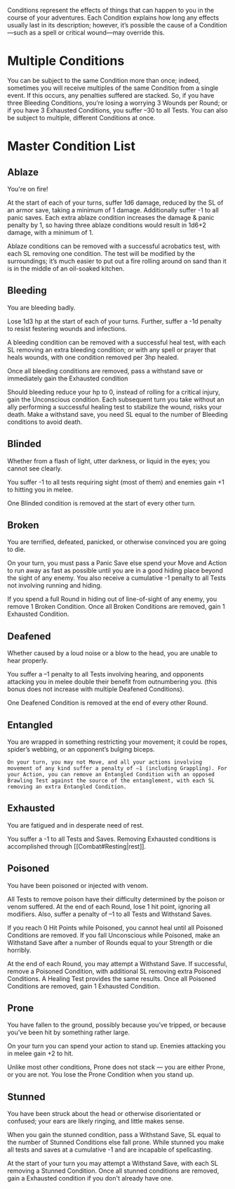 Conditions represent the effects of things that can happen to you in the course of your adventures. Each Condition explains how long any effects usually last in its description; however, it’s possible the cause of a Condition—such as a spell or critical wound—may override this.
# Multiple Conditions
You can be subject to the same Condition more than once; indeed, sometimes you will receive multiples of the same Condition from a single event. If this occurs, any penalties suffered are stacked. So, if you have three Bleeding Conditions, you’re losing a worrying 3 Wounds per Round; or if you have 3 Exhausted Conditions, you suffer –30 to all Tests. You can also be subject to multiple, different Conditions at once.
# Master Condition List
## Ablaze
You're on fire!

At the start of each of your turns, suffer 1d6 damage, reduced by the SL of an armor save, taking a minimum of 1 damage. Additionally suffer -1 to all panic saves. Each extra ablaze condition increases the damage & panic penalty by 1, so having three ablaze conditions would result in 1d6+2 damage, with a minimum of 1.

Ablaze conditions can be removed with a successful acrobatics test, with each SL removing one condition. The test will be modified by the surroundings; it’s much easier to put out a fire rolling around on sand than it is in the middle of an oil-soaked kitchen.
## Bleeding
You are bleeding badly.

Lose 1d3 hp at the start of each of your turns. Further, suffer a -1d penalty to resist festering wounds and infections.

A bleeding condition can be removed with a successful heal test, with each SL removing an extra bleeding condition; or with any spell or prayer that heals wounds, with one condition removed per 3hp healed.

Once all bleeding conditions are removed, pass a withstand save or immediately gain the Exhausted condition

Should bleeding reduce your hp to 0, instead of rolling for a critical injury, gain the Unconscious condition. Each subsequent turn you take without an ally performing a successful healing test to stabilize the wound, risks your death. Make a withstand save, you need SL equal to the number of Bleeding conditions to avoid death.
## Blinded
Whether from a flash of light, utter darkness, or liquid in the eyes; you cannot see clearly.

You suffer -1 to all tests requiring sight (most of them) and enemies gain +1 to hitting you in melee.

One Blinded condition is removed at the start of every other turn.
## Broken
You are terrified, defeated, panicked, or otherwise convinced you are going to die.

On your turn, you must pass a Panic Save else spend your Move and Action to run away as fast as possible until you are in a good hiding place beyond the sight of any enemy. You also receive a cumulative -1 penalty to all Tests not involving running and hiding.

If you spend a full Round in hiding out of line-of-sight of any enemy, you remove 1 Broken Condition. Once all Broken Conditions are removed, gain 1 Exhausted Condition.
## Deafened
Whether caused by a loud noise or a blow to the head, you are unable to hear properly.

You suffer a –1 penalty to all Tests involving hearing, and opponents attacking you in melee double their benefit from outnumbering you. (this bonus does not increase with multiple Deafened Conditions).

One Deafened Condition is removed at the end of every other Round.
## Entangled
You are wrapped in something restricting your movement; it could be ropes, spider’s webbing, or an opponent’s bulging biceps.

	On your turn, you may not Move, and all your actions involving movement of any kind suffer a penalty of –1 (including Grappling). For your Action, you can remove an Entangled Condition with an opposed Brawling Test against the source of the entanglement, with each SL removing an extra Entangled Condition.
## Exhausted
You are fatigued and in desperate need of rest.

You suffer a -1 to all Tests and Saves. Removing Exhausted conditions is accomplished through [[Combat#Resting|rest]].
## Poisoned
You have been poisoned or injected with venom.

All Tests to remove poison have their difficulty determined by the poison or venom suffered. At the end of each Round, lose 1 hit point, ignoring all modifiers. Also, suffer a penalty of –1 to all Tests and Withstand Saves.

If you reach 0 Hit Points while Poisoned, you cannot heal until all Poisoned Conditions are removed. If you fall Unconscious while Poisoned, make an Withstand Save after a number of Rounds equal to your Strength or die horribly.

At the end of each Round, you may attempt a Withstand Save. If successful, remove a Poisoned Condition, with additional SL removing extra Poisoned Conditions. A Healing Test provides the same results. Once all Poisoned Conditions are removed, gain 1 Exhausted Condition.
## Prone
You have fallen to the ground, possibly because you’ve tripped, or because you’ve been hit by something rather large.

On your turn you can spend your action to stand up. Enemies attacking you in melee gain +2 to hit.

Unlike most other conditions, Prone does not stack — you are either Prone, or you are not. You lose the Prone Condition when you stand up.
## Stunned
You have been struck about the head or otherwise disorientated or confused; your ears are likely ringing, and little makes sense.

When you gain the stunned condition, pass a Withstand Save, SL equal to the number of Stunned Conditions else fall prone. While stunned you make all tests and saves at a cumulative -1 and are incapable of spellcasting. 

At the start of your turn you may attempt a Withstand Save, with each SL removing a Stunned Condition. Once all stunned conditions are removed, gain a Exhausted condition if you don't already have one.